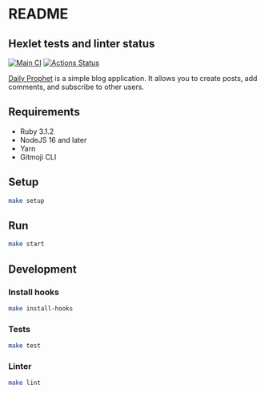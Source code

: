 # README

## Hexlet tests and linter status

[![Main CI](https://github.com/amshkv/rails-project-64/actions/workflows/main.yml/badge.svg?branch=main)](https://github.com/amshkv/rails-project-64/actions/workflows/main.yml)
[![Actions Status](https://github.com/amshkv/rails-project-64/workflows/hexlet-check/badge.svg)](https://github.com/amshkv/rails-project-64/actions)

[Daily Prophet](https://daily-prophet.mshkv.ru/) is a simple blog application. It allows you to create posts, add comments, and subscribe to other users.

## Requirements

- Ruby 3.1.2
- NodeJS 16 and later
- Yarn
- Gitmoji CLI

## Setup

```sh
make setup
```

## Run

```sh
make start
```

## Development

### Install hooks

```sh
make install-hooks
```

### Tests

```sh
make test
```

### Linter

```sh
make lint
```
